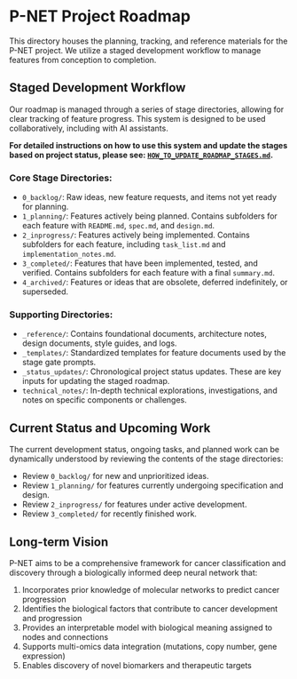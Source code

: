 # P-NET Project Roadmap

This directory houses the planning, tracking, and reference materials for the P-NET project. We utilize a staged development workflow to manage features from conception to completion.

## Staged Development Workflow

Our roadmap is managed through a series of stage directories, allowing for clear tracking of feature progress. This system is designed to be used collaboratively, including with AI assistants.

**For detailed instructions on how to use this system and update the stages based on project status, please see: [`HOW_TO_UPDATE_ROADMAP_STAGES.md`](./HOW_TO_UPDATE_ROADMAP_STAGES.md).**

### Core Stage Directories:

-   `0_backlog/`: Raw ideas, new feature requests, and items not yet ready for planning.
-   `1_planning/`: Features actively being planned. Contains subfolders for each feature with `README.md`, `spec.md`, and `design.md`.
-   `2_inprogress/`: Features actively being implemented. Contains subfolders for each feature, including `task_list.md` and `implementation_notes.md`.
-   `3_completed/`: Features that have been implemented, tested, and verified. Contains subfolders for each feature with a final `summary.md`.
-   `4_archived/`: Features or ideas that are obsolete, deferred indefinitely, or superseded.

### Supporting Directories:

-   `_reference/`: Contains foundational documents, architecture notes, design documents, style guides, and logs.
-   `_templates/`: Standardized templates for feature documents used by the stage gate prompts.
-   `_status_updates/`: Chronological project status updates. These are key inputs for updating the staged roadmap.
-   `technical_notes/`: In-depth technical explorations, investigations, and notes on specific components or challenges.

## Current Status and Upcoming Work

The current development status, ongoing tasks, and planned work can be dynamically understood by reviewing the contents of the stage directories:

-   Review `0_backlog/` for new and unprioritized ideas.
-   Review `1_planning/` for features currently undergoing specification and design.
-   Review `2_inprogress/` for features under active development.
-   Review `3_completed/` for recently finished work.

## Long-term Vision

P-NET aims to be a comprehensive framework for cancer classification and discovery through a biologically informed deep neural network that:

1. Incorporates prior knowledge of molecular networks to predict cancer progression
2. Identifies the biological factors that contribute to cancer development and progression
3. Provides an interpretable model with biological meaning assigned to nodes and connections
4. Supports multi-omics data integration (mutations, copy number, gene expression)
5. Enables discovery of novel biomarkers and therapeutic targets